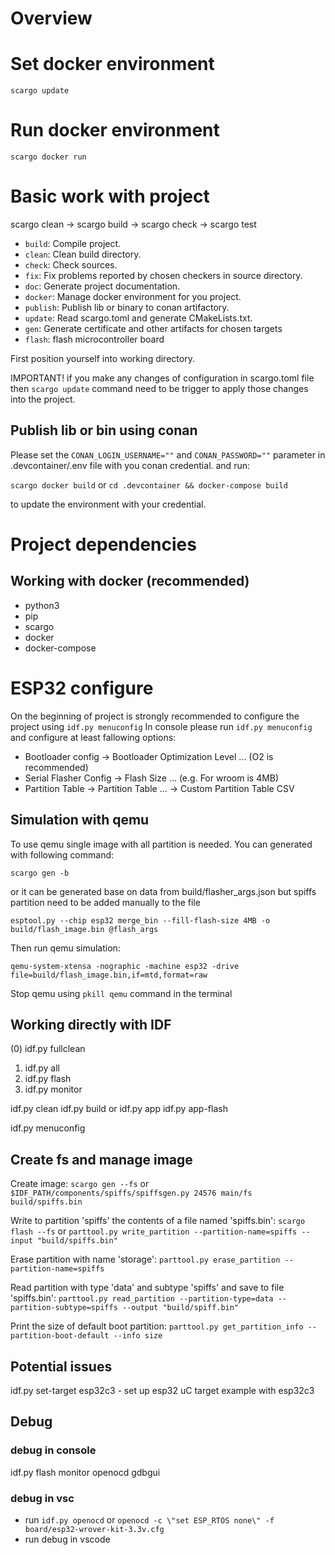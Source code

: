 # Overview

<Add project overview here>

# Set docker environment

`scargo update`

# Run docker environment

`scargo docker run`

# Basic work with project

scargo clean -> scargo build -> scargo check -> scargo test

- `build`: Compile project.
- `clean`: Clean build directory.
- `check`: Check sources.
- `fix`: Fix problems reported by chosen checkers in source directory.
- `doc`: Generate project documentation.
- `docker`: Manage docker environment for you project.
- `publish`: Publish lib or binary to conan artifactory.
- `update`: Read scargo.toml and generate CMakeLists.txt.
- `gen`: Generate certificate and other artifacts for chosen targets
- `flash`: flash microcontroller board

First position yourself into working directory.

IMPORTANT! if you make any changes of configuration in scargo.toml file then `scargo update` command need to be trigger to apply those changes into the project.

## Publish lib or bin using conan

Please set the `CONAN_LOGIN_USERNAME=""` and `CONAN_PASSWORD=""` parameter in .devcontainer/.env file with you conan credential.
and run:

`scargo docker build`
or
`cd .devcontainer && docker-compose build`

to update the environment with your credential.

# Project dependencies

## Working with docker (recommended)

- python3
- pip
- scargo
- docker
- docker-compose

# ESP32 configure
On the beginning of project is strongly recommended to configure the project using `idf.py menuconfig`
In console please run `idf.py menuconfig` and configure at least fallowing options:
- Bootloader config -> Bootloader Optimization Level ...  (O2 is recommended)
- Serial Flasher Config -> Flash Size ... (e.g. For wroom is 4MB)
- Partition Table -> Partition Table ... -> Custom Partition Table CSV

## Simulation with qemu
To use qemu single image with all partition is needed. You can generated with following command:

`scargo gen -b`

or it can be generated base on data from build/flasher_args.json but spiffs partition need to be added manually to the file

`esptool.py --chip esp32 merge_bin --fill-flash-size 4MB -o build/flash_image.bin @flash_args`

Then run qemu simulation:

`qemu-system-xtensa -nographic -machine esp32 -drive file=build/flash_image.bin,if=mtd,format=raw`

Stop qemu using `pkill qemu` command in the terminal

## Working directly with IDF

(0) idf.py fullclean

1. idf.py all
2. idf.py flash
3. idf.py monitor

idf.py clean
idf.py build
or
idf.py app
idf.py app-flash

idf.py menuconfig

## Create fs and manage image

Create image:
`scargo gen --fs`
or
`$IDF_PATH/components/spiffs/spiffsgen.py 24576 main/fs build/spiffs.bin`

Write to partition 'spiffs' the contents of a file named 'spiffs.bin':
`scargo flash --fs`
or
`parttool.py write_partition --partition-name=spiffs --input "build/spiffs.bin"`

Erase partition with name 'storage':
`parttool.py erase_partition --partition-name=spiffs`

Read partition with type 'data' and subtype 'spiffs' and save to file 'spiffs.bin':
`parttool.py read_partition --partition-type=data --partition-subtype=spiffs --output "build/spiff.bin"`

Print the size of default boot partition:
`parttool.py get_partition_info --partition-boot-default --info size`

## Potential issues

idf.py set-target esp32c3 - set up esp32 uC target example with esp32c3


## Debug

### debug in console

idf.py flash monitor openocd gdbgui

### debug in vsc

- run `idf.py openocd` or `openocd -c \"set ESP_RTOS none\" -f board/esp32-wrover-kit-3.3v.cfg`
- run debug in vscode

